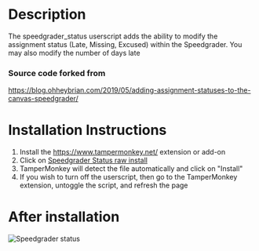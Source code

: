 # Description
The speedgrader_status userscript adds the ability to modify the assignment status (Late, Missing, Excused) within the Speedgrader. You may also modify the number of days late

### Source code forked from
https://blog.ohheybrian.com/2019/05/adding-assignment-statuses-to-the-canvas-speedgrader/

# Installation Instructions
1. Install the https://www.tampermonkey.net/ extension or add-on
2. Click on [Speedgrader Status raw install](https://github.com/paulbui/canvas-tweaks/raw/master/speedgrader_status/speedgrader_status.user.js)
3. TamperMonkey will detect the file automatically and click on "Install"
5. If you wish to turn off the userscript, then go to the TamperMonkey extension, untoggle the script, and refresh the page

# After installation
![Speedgrader status](https://github.com/paulbui/canvas-tweaks/raw/master/speedgrader_status/img/speedgraderStatus.png)
